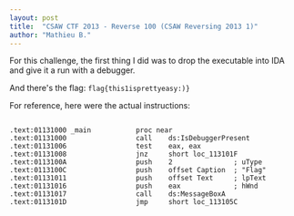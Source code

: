 ```yaml
---
layout: post
title:  "CSAW CTF 2013 - Reverse 100 (CSAW Reversing 2013 1)"
author: "Mathieu B."
---
```


For this challenge, the first thing I did was to drop the executable into IDA and give it a run with a debugger.

And there's the flag: `flag{this1isprettyeasy:)}`

For reference, here were the actual instructions:


```

.text:01131000 _main           proc near              
.text:01131000                 call    ds:IsDebuggerPresent
.text:01131006                 test    eax, eax
.text:01131008                 jnz     short loc_113101F
.text:0113100A                 push    2               ; uType
.text:0113100C                 push    offset Caption  ; "Flag"
.text:01131011                 push    offset Text     ; lpText
.text:01131016                 push    eax             ; hWnd
.text:01131017                 call    ds:MessageBoxA
.text:0113101D                 jmp     short loc_113105C

```
